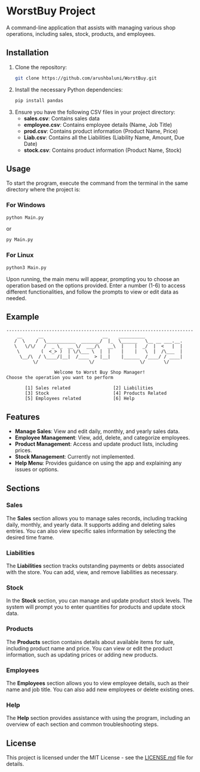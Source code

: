 
# WorstBuy Project

A command-line application that assists with managing various shop operations, including sales, stock, products, and employees.


## Installation

1. Clone the repository:
    ```bash
    git clone https://github.com/arushbaluni/WorstBuy.git
    ```
2. Install the necessary Python dependencies:
    ```bash
    pip install pandas
    ```
3. Ensure you have the following CSV files in your project directory:
    - **sales.csv**: Contains sales data
    - **employee.csv**: Contains employee details (Name, Job Title)
    - **prod.csv**: Contains product information (Product Name, Price)
    - **Liab.csv**: Contains all the Liabilities (Liability Name, Amount, Due Date)
    - **stock.csv**: Contains product information (Product Name, Stock)

## Usage

To start the program, execute the command from the terminal in the same directory where the project is:

### For Windows

```bash
python Main.py
```
or

```bash
py Main.py
```

### For Linux

```bash
python3 Main.py
```

Upon running, the main menu will appear, prompting you to choose an operation based on the options provided. Enter a number (1-6) to access different functionalities, and follow the prompts to view or edit data as needed.

## Example

```
----------------------------------------------------------------------  
    __      __                      __    __________                  
   /  \    /  \___________  _______/  |_  \______   \__ __ ___.__.  
   \   \/\/   /  _ \_  __ \/  ___/\   __\  |    |  _/  |  <   |  |  
    \        (  <_> )  | \/\___ \  |  |    |    |   \  |  /\___  |  
     \__/\  / \____/|__|  /____  > |__|    |______  /____/ / ____|  
          \/                   \/                 \/       \/       
          
                  Welcome to Worst Buy Shop Manager!
Choose the operation you want to perform
       
       [1] Sales related                [2] Liabilities
       [3] Stock                        [4] Products Related
       [5] Employees related            [6] Help
```

## Features

- **Manage Sales**: View and edit daily, monthly, and yearly sales data.
- **Employee Management**: View, add, delete, and categorize employees.
- **Product Management**: Access and update product lists, including prices.
- **Stock Management**: Currently not implemented.
- **Help Menu**: Provides guidance on using the app and explaining any issues or options.

## Sections

### Sales
The **Sales** section allows you to manage sales records, including tracking daily, monthly, and yearly data. It supports adding and deleting sales entries. You can also view specific sales information by selecting the desired time frame.

### Liabilities
The **Liabilities** section tracks outstanding payments or debts associated with the store. You can add, view, and remove liabilities as necessary.

### Stock
In the **Stock** section, you can manage and update product stock levels. The system will prompt you to enter quantities for products and update stock data.

### Products
The **Products** section contains details about available items for sale, including product name and price. You can view or edit the product information, such as updating prices or adding new products.

### Employees
The **Employees** section allows you to view employee details, such as their name and job title. You can also add new employees or delete existing ones.

### Help
The **Help** section provides assistance with using the program, including an overview of each section and common troubleshooting steps.

## License

This project is licensed under the MIT License - see the [LICENSE.md](LICENSE.md) file for details.
